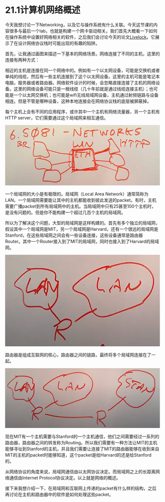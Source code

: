 # 21.1计算机网络概述

今天我想讨论一下Networking，以及它与操作系统有什么关联。今天这节课的内容很多与最后一个lab，也就是构建一个网卡驱动相关。我们首先大概看一下如何在操作系统中设置好网络相关的软件，之后我们会讨论今天的论文[Livelock](https://pdos.csail.mit.edu/6.828/2020/readings/mogul96usenix.pdf)。它展示了在设计网络协议栈时可能出现的有趣的陷阱。

首先，让我通过画图来描述一下基本的网络场景。网络连接了不同的主机，这里的连接有两种方式：

相近的主机是连接在同一个网络中的。例如有一个以太网设备，可能是交换机或者单纯的线缆，然后有一些主机连接到了这个以太网设备。这里的主机可能是笔记本电脑，服务器或者路由器。网络软件设计的时候，会忽略直接连接了主机的网络设备。这里的网络设备可能只是一根线缆（几十年前就是通过线缆连接主机）；也可能是一个以太网交换机；也可能是wifi无线局域网设备，主机通过射频链路与设备相连。但是不管是哪种设备，这种本地连接会在网络协议栈的底层被屏蔽掉。

每个主机上会有不同的应用程序，或许其中一个主机有网络流量器，另一个主机有HTTP server，它们需要通过这个局域网来相互通信。

![](../.gitbook/assets/image%20%28414%29.png)

一个局域网的大小是有极限的。局域网（Local Area Network）通常简称为LAN。一个局域网需要能让其中的主机都能收到彼此发送的packet。有时，主机需要广播packet到所有局域网中的主机。当局域网中只有25甚至100个主机时，是没有问题的。但是你不能构建一个超过几百个主机的局域网。

所以为了解决这个问题，大型的局域网是这样构建的。首先有多个独立的局域网，假设其中一个局域网是MIT，另一个局域网是Harvard，还有一个很远的局域网是Stanford，在这些局域网之间会有一些设备连接，这些设备通常是路由器Router。其中一个Router接入到了MIT的局域网，同时也接入到了Harvard的局域网。

![](../.gitbook/assets/image%20%28389%29.png)

路由器是组成互联网的核心，路由器之间的链路，最终将多个局域网连接在了一起。

![](../.gitbook/assets/image%20%28415%29.png)

现在MIT有一个主机需要与Stanford的一个主机通信，他们之间需要经过一系列的路由器，路由器之间的转发称为Routing。所以我们需要有一种方法让MIT的主机能够寻址到Stanford的主机，并且我们需要让连接了MIT的路由器能够在收到来自MIT的主机的packet时能够知道，这个packet是给Harvard的还是给Stanford的。

从网络协议的角度来说，局域网通信由以太网协议决定。而局域网之上的长距离网络通信由Internet Protocol协议决定。以上就是网络的概述。

接下来我想介绍一下，在局域网和互联网上传递的packet有什么样的结构，之后再讨论在主机和路由器中的软件是如何处理这些packet。

